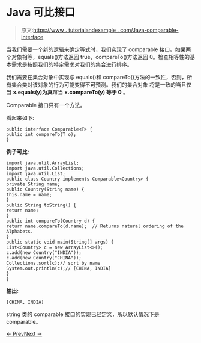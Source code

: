 # Java 可比接口

> 原文:[https://www . tutorialandexample . com/Java-comparable-interface](https://www.tutorialandexample.com/java-comparable-interface)

当我们需要一个新的逻辑来确定等式时，我们实现了 comparable 接口。如果两个对象相等，equals()方法返回 true，compareTo()方法返回 0。检查相等性的基本需求是按照我们的特定需求对我们的集合进行排序。

我们需要在集合对象中实现与 equals()和 compareTo()方法的一致性，否则，所有集合类对该对象的行为可能变得不可预测。我们的集合对象  将是一致的当且仅当  **x.equals(y)为真**每当 **x.compareTo(y) 等于 0** 。

Comparable 接口只有一个方法。

看起来如下:

```
public interface Comparable<T> {
public int compareTo(T o);
}
```

**例子可比:**

```
import java.util.ArrayList;
import java.util.Collections;
import java.util.List;
public class Country implements Comparable<Country> {
private String name;
public Country(String name) {
this.name = name;
}
public String toString() {
return name;
}
public int compareTo(Country d) {
return name.compareTo(d.name);  // Returns natural ordering of the Alphabets.
}
public static void main(String[] args) {
List<Country> c = new ArrayList<>();
c.add(new Country("INDIA"));
c.add(new Country("CHINA"));
Collections.sort(c);// sort by name
System.out.println(c);// [CHINA, INDIA]
}
}
```

**输出:**

```
[CHINA, INDIA]
```

string 类的 comparable 接口的实现已经定义，所以默认情况下是 comparable。

[← Prev](https://www.tutorialandexample.com/java-map-interface)[Next →](https://www.tutorialandexample.com/java-comparator-interface)